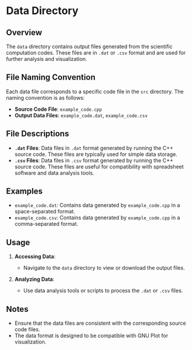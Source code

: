 # Data Directory

## Overview

The `data` directory contains output files generated from the scientific computation codes. These files are in `.dat` or `.csv` format and are used for further analysis and visualization.

## File Naming Convention

Each data file corresponds to a specific code file in the `src` directory. The naming convention is as follows:
- **Source Code File**: `example_code.cpp`
- **Output Data Files**: `example_code.dat`, `example_code.csv`

## File Descriptions

- **`.dat` Files**: Data files in `.dat` format generated by running the C++ source code. These files are typically used for simple data storage.
- **`.csv` Files**: Data files in `.csv` format generated by running the C++ source code. These files are useful for compatibility with spreadsheet software and data analysis tools.

## Examples

- `example_code.dat`: Contains data generated by `example_code.cpp` in a space-separated format.
- `example_code.csv`: Contains data generated by `example_code.cpp` in a comma-separated format.

## Usage

1. **Accessing Data**:
   - Navigate to the `data` directory to view or download the output files.

2. **Analyzing Data**:
   - Use data analysis tools or scripts to process the `.dat` or `.csv` files.

## Notes

- Ensure that the data files are consistent with the corresponding source code files.
- The data format is designed to be compatible with GNU Plot for visualization.

